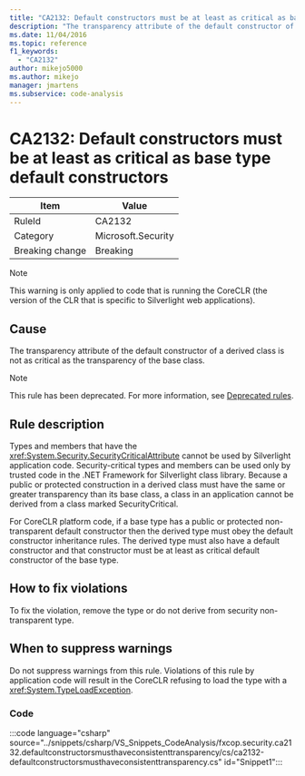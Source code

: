 ```yaml
---
title: "CA2132: Default constructors must be at least as critical as base type default constructors"
description: "The transparency attribute of the default constructor of a derived class is not as critical as the transparency of the base class."
ms.date: 11/04/2016
ms.topic: reference
f1_keywords:
  - "CA2132"
author: mikejo5000
ms.author: mikejo
manager: jmartens
ms.subservice: code-analysis
---
```

# CA2132: Default constructors must be at least as critical as base type default constructors

|Item|Value|
|-|-|
|RuleId|CA2132|
|Category|Microsoft.Security|
|Breaking change|Breaking|

> [!NOTE]
> This warning is only applied to code that is running the CoreCLR (the version of the CLR that is specific to Silverlight web applications).

## Cause
The transparency attribute of the default constructor of a derived class is not as critical as the transparency of the base class.

> [!NOTE]
> This rule has been deprecated. For more information, see [Deprecated rules](fxcop-unported-deprecated-rules.md).

## Rule description

Types and members that have the <xref:System.Security.SecurityCriticalAttribute> cannot be used by Silverlight application code. Security-critical types and members can be used only by trusted code in the .NET Framework for Silverlight class library. Because a public or protected construction in a derived class must have the same or greater transparency than its base class, a class in an application cannot be derived from a class marked SecurityCritical.

For CoreCLR platform code, if a base type has a public or protected non-transparent default constructor then the derived type must obey the default constructor inheritance rules. The derived type must also have a default constructor and that constructor must be at least as critical default constructor of the base type.

## How to fix violations

To fix the violation, remove the type or do not derive from security non-transparent type.

## When to suppress warnings

Do not suppress warnings from this rule. Violations of this rule by application code will result in the CoreCLR refusing to load the type with a <xref:System.TypeLoadException>.

### Code

:::code language="csharp" source="../snippets/csharp/VS_Snippets_CodeAnalysis/fxcop.security.ca2132.defaultconstructorsmusthaveconsistenttransparency/cs/ca2132-defaultconstructorsmusthaveconsistenttransparency.cs" id="Snippet1":::
